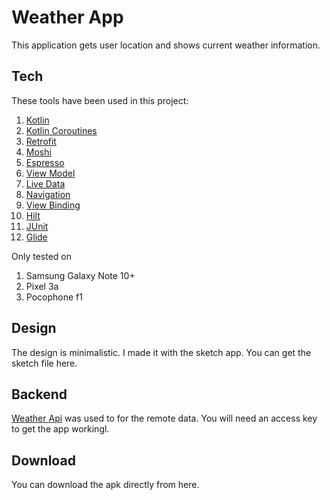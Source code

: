 # Weather App

This application gets user location and shows current weather information.


## Tech

These tools have been used in this project:

1. [Kotlin](https://kotlinlang.org)
2. [Kotlin Coroutines](https://kotlinlang.org/docs/coroutines-overview.html)
3. [Retrofit](https://square.github.io/retrofit/)
3. [Moshi](https://github.com/square/moshi)
7. [Espresso](https://developer.android.com/training/testing/espresso)
7. [View Model](https://developer.android.com/topic/libraries/architecture/viewmodel)
8. [Live Data](https://developer.android.com/topic/libraries/architecture/livedata)
9. [Navigation](https://developer.android.com/guide/navigation)
10. [View Binding](https://developer.android.com/topic/libraries/view-binding)
11. [Hilt](https://developer.android.com/training/dependency-injection/hilt-android)
12. [JUnit](https://junit.org/junit4/)
13. [Glide](https://bumptech.github.io/glide/)


Only tested on

1. Samsung Galaxy Note 10+
2. Pixel 3a
3. Pocophone f1

## Design

The design is minimalistic. I made it with the sketch app.
You can get the sketch file here.


## Backend

[Weather Api](https://www.weatherapi.com) was used to for the remote data.
You will need an access key to get the app workingl.


## Download

You can download the apk directly from here.
